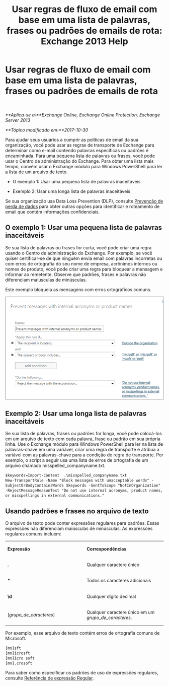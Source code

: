 ﻿---
title: 'Usar regras de fluxo de email com base em uma lista de palavras, frases ou padrões de emails de rota: Exchange 2013 Help'
TOCTitle: Usar regras de fluxo de email com base em uma lista de palavras, frases ou padrões de emails de rota
ms:assetid: 4c5bee1b-58b5-4152-baef-86fa103050ae
ms:mtpsurl: https://technet.microsoft.com/pt-br/library/Dn951131(v=EXCHG.150)
ms:contentKeyID: 65210899
ms.date: 05/22/2018
mtps_version: v=EXCHG.150
ms.translationtype: MT
---

# Usar regras de fluxo de email com base em uma lista de palavras, frases ou padrões de emails de rota

 

_**Aplica-se a:**Exchange Online, Exchange Online Protection, Exchange Server 2013_

_**Tópico modificado em:**2017-10-30_

Para ajudar seus usuários a cumprir as políticas de email da sua organização, você pode usar as regras de transporte de Exchange para determinar como e-mail contendo palavras específicas ou padrões é encaminhada. Para uma pequena lista de palavras ou frases, você pode usar o Centro de administração do Exchange. Para obter uma lista mais tempo, convém usar o Exchange módulo para Windows PowerShell para ler a lista de um arquivo de texto.

  - O exemplo 1: Usar uma pequena lista de palavras inaceitáveis

  - Exemplo 2: Usar uma longa lista de palavras inaceitáveis

Se sua organização usa Data Loss Prevention (DLP), consulte [Prevenção de perda de dados](technical-overview-of-dlp-data-loss-prevention-in-exchange.md) para obter outras opções para identificar e roteamento de email que contém informações confidenciais.

## O exemplo 1: Usar uma pequena lista de palavras inaceitáveis

Se sua lista de palavras ou frases for curta, você pode criar uma regra usando o Centro de administração do Exchange. Por exemplo, se você quiser certificar-se de que ninguém envia email com palavras incorretas ou com erros de ortografia do seu nome de empresa, acrônimos internos ou nomes de produto, você pode criar uma regra para bloquear a mensagem e informar ao remetente. Observe que padrões, frases e palavras não diferenciam maiusculas de minúsculas.

Este exemplo bloqueia as mensagens com erros ortográficos comuns.

![Regra mostrando o bloqueio de uma mensagem com base em padrões de texto](images/Dn951131.a8489cbb-be59-4890-ae30-1431703eeb88(EXCHG.150).png "Regra mostrando o bloqueio de uma mensagem com base em padrões de texto")

## Exemplo 2: Usar uma longa lista de palavras inaceitáveis

Se sua lista de palavras, frases ou padrões for longa, você pode colocá-los em um arquivo de texto com cada palavra, frase ou padrão em sua própria linha. Use o Exchange módulo para Windows PowerShell para ler na lista de palavras-chave em uma variável, criar uma regra de transporte e atribua a variável com as palavras-chave para a condição de regra de transporte. Por exemplo, o script a seguir usa uma lista de erros de ortografia de um arquivo chamado misspelled\_companyname.txt.

    $keywords=Import-Content  .\misspelled_companyname.txt
    New-TransportRule -Name "Block messages with unacceptable words" -SubjectOrBodyContainsWords $keywords -SentToScope "NotInOrganization" -RejectMessageReasonText "Do not use internal acronyms, product names, or misspellings in external communications."

## Usando padrões e frases no arquivo de texto

O arquivo de texto pode conter expressões regulares para padrões. Essas expressões não diferenciam maiúsculas de minúsculas. As expressões regulares comuns incluem:


<table>
<colgroup>
<col style="width: 50%" />
<col style="width: 50%" />
</colgroup>
<tbody>
<tr class="odd">
<td><p><strong>Expressão</strong></p></td>
<td><p><strong>Correspondências</strong></p></td>
</tr>
<tr class="even">
<td><p><strong>.</strong></p></td>
<td><p>Qualquer caractere único</p></td>
</tr>
<tr class="odd">
<td><p><strong>*</strong></p></td>
<td><p>Todos os caracteres adicionais</p></td>
</tr>
<tr class="even">
<td><p><strong>\d</strong></p></td>
<td><p>Qualquer dígito decimal</p></td>
</tr>
<tr class="odd">
<td><p>[<em>grupo_de_caracteres</em>]</p></td>
<td><p>Qualquer caractere único em um <em>grupo_de_caracteres</em>.</p></td>
</tr>
</tbody>
</table>


Por exemplo, esse arquivo de texto contém erros de ortografia comuns de Microsoft.

    [mn]sft
    [mn]icrosft
    [mn]icro soft
    [mn].crosoft

Para saber como especificar os padrões de uso de expressões regulares, consulte [Referência de expressão Regular](https://go.microsoft.com/fwlink/p/?linkid=532394).

